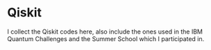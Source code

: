 # Qiskit
I collect the Qiskit codes here, also include the ones used in the IBM Quantum Challenges and the Summer School which I participated in.
